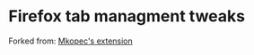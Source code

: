 # Firefox tab managment tweaks
Forked from: [Mkopec's extension](https://github.com/mkopec/close-tabs-to-the-right)